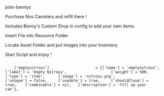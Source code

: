 polo-bennys  

Purchase Nos Canisters and refill them !

Includes Benny's Custom Shop in config to add your own items.

Insert File into Resource Folder

Locate Asset Folder and put images into your Inventory

Start Script and enjoy !




```

	['emptynitrous'] 				 	 = {['name'] = 'emptynitrous', 			  	  		['label'] = 'Empty Nitrous', 					['weight'] = 500, 		['type'] = 'item', 		['image'] = 'nitrous.png', 				['unique'] = false, 	['useable'] = true, 	['shouldClose'] = true,	   ['combinable'] = nil,   ['description'] = 'fill up your can'},


```
